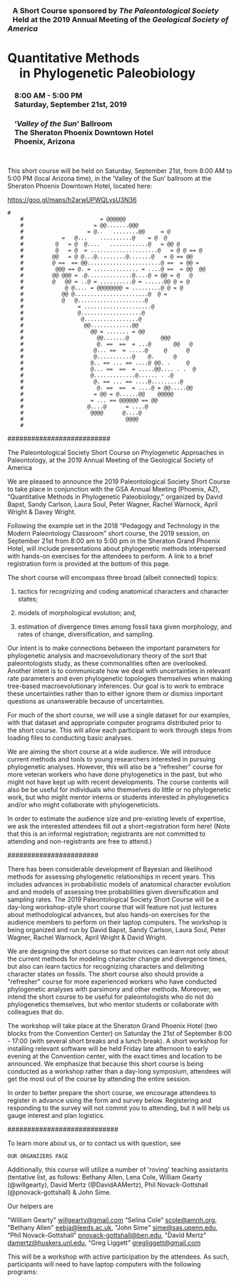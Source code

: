### &nbsp;&nbsp; A Short Course sponsored by *The Paleontological Society* <br/> &nbsp;&nbsp; Held at the 2019 Annual Meeting of the *Geological Society of America*

# **Quantitative Methods**<br/> &nbsp;&nbsp;&nbsp; in **Phylogenetic Paleobiology**

### &nbsp;&nbsp;&nbsp;  8:00 AM - 5:00 PM <br/> &nbsp;&nbsp;&nbsp;  Saturday, September 21st, 2019

### &nbsp;&nbsp;&nbsp; ‘*Valley of the Sun*’ Ballroom <br/> &nbsp;&nbsp;&nbsp; The Sheraton Phoenix Downtown Hotel <br/> &nbsp;&nbsp;&nbsp; Phoenix, Arizona
    
&nbsp;
&nbsp;

This short course will be held on Saturday, September 21st, from 8:00 AM to 5:00 PM (local Arizona time), in the ‘Valley of the Sun’ ballroom at the Sheraton Phoenix Downtown Hotel, located here:

https://goo.gl/maps/h2arwUPWQLysU3N36 



```
#
	#                        = @@@@@@                         
	#                      = @@.......@@@                      
	#                    = @..   ........@@     = @              
	#            =   @...    ..........@    = @  @           
	#          @   = @  @....   ............@   = @@ @           
	#          @   = @  = .....................@   = @ @ == @        
	#         @@   = @ @...@.........@.......@   = @ == @@         
	#         @ ==  == @@.......................@ ==  = @@ =           
	#          @@@ == @. = .............. = ....@ ==  = @@  @@         
	#         @@ @@@ = .@..............@....@ = @@ = @   @         
	#         @   @@ = ..@ = ..........@ = ......@@ @ = @            
	#             @ @.... = @@@@@@@@ = .........@ @ = @            
	#            @@ @.......................@  @ =             
	#            @   @.....................@                 
	#                 = .....................@                 
	#                 @...................@                  
	#                  @.................@                   
	#                   @@.............@@                    
	#                     @@ = ....... = @@                      
	#                       @@.......@          @@@          
	#                       @. ==  ==  = ...@       @@   @         
	#                      @... ==  = .....@     @      @        
	#                      @...........@    @.      @        
	#                     @.. == ... == ....@ @@. .     @        
	#                     @... ==  ==  = .....@@.... . .  @        
	#                     @.............@...... . .@         
	#                      @. == ... == ....@.........@          
	#                       @. ==  ==  = ....@ = @@.....@@           
	#                      = @@ = @......@@    @@@@@             
	#                     = ... == @@@@@@ == @@                    
	#                    @....@      = ....@                   
	#                     @@@@      @....@                   
	#                                @@@@
	#
```



##########################

The Paleontological Society Short Course on Phylogenetic Approaches in Paleontology, at the 2019 Annual Meeting of the Geological Society of America




We are pleased to announce the 2019 Paleontological Society Short Course to take place in conjunction with the GSA Annual Meeting (Phoenix, AZ), “Quantitative Methods in Phylogenetic Paleobiology,” organized by David Bapst, Sandy Carlson, Laura Soul, Peter Wagner, Rachel Warnock, April Wright & Davey Wright.  





Following the example set in the 2018 “Pedagogy and Technology in the Modern Paleontology Classroom” short course, the 2019 session, on September 21st from 8:00 am to 5:00 pm in the Sheraton Grand Phoenix Hotel, will include presentations about phylogenetic methods interspersed with hands-on exercises for the attendees to perform.  A link to a brief registration form is provided at the bottom of this page. 

The short course will encompass three broad (albeit connected) topics:

1) tactics for recognizing and coding anatomical characters and character states;

2) models of morphological evolution; and,

3) estimation of divergence times among fossil taxa given morphology, and rates of change, diversification, and sampling.  

Our intent is to make connections between the important parameters for phylogenetic analysis and macroevolutionary theory of the sort that paleontologists study, as these commonalities often are overlooked.  Another intent is to communicate how we deal with uncertainties in relevant rate parameters and even phylogenetic topologies themselves when making tree-based macroevolutionary inferences. Our goal is to work to embrace these uncertainties rather than to either ignore them or dismiss important questions as unanswerable because of uncertainties.  

For much of the short course, we will use a single dataset for our examples, with that dataset and appropriate computer programs distributed prior to the short course.  This will allow each participant to work through steps from loading files to conducting basic analyses.

We are aiming the short course at a wide audience.  We will introduce current methods and tools to young researchers interested in pursuing phylogenetic analyses.  However, this will also be a “refresher” course for more veteran workers who have done phylogenetics in the past, but who might not have kept up with recent developments.  The course contents will also be be useful for individuals who themselves do little or no phylogenetic work, but who might mentor interns or students interested in phylogenetics and/or who might collaborate with phylogeneticists.  

In order to estimate the audience size and pre-existing levels of expertise, we ask the interested attendees fill out a short-registration form here! (Note that this is an informal registration; registrants are not committed to attending and non-registrants are free to attend.)

#######################

There has been considerable development of Bayesian and likelihood methods for assessing phylogenetic relationships in recent years.  This includes advances in probabilistic models of anatomical character evolution and and models of assessing tree probabilities given diversification and sampling rates.  The 2019 Paleontological Society Short Course will be a day-long workshop-style short course that will feature not just lectures about methodological advances, but also hands-on exercises for the audience members to perform on their laptop computers. The workshop is being organized and run by David Bapst, Sandy Carlson, Laura Soul, Peter Wagner, Rachel Warnock, April Wright & David Wright.

We are designing the short course so that novices can learn not only about the current methods for modeling character change and divergence times, but also can learn tactics for recognizing characters and delimiting character states on fossils. The short course also should provide a "refresher" course for more experienced workers who have conducted phylogenetic analyses with parsimony and other methods.  Moreover, we intend the short course to be useful for paleontologists who do not do phylogenetics themselves, but who mentor students or collaborate with colleagues that do.
 


The workshop will take place at the Sheraton Grand Phoenix Hotel (two blocks from the Convention Center) on Saturday the 21st of September 8:00 - 17:00 (with several short breaks and a lunch break). A short workshop for installing relevant software will be held Friday late afternoon to early evening at the Convention center, with the exact times and location to be announced.  We emphasize that because this short course is being conducted as a workshop rather than a day-long symposium, attendees will get the most out of the course by attending the entire session.   

In order to better prepare the short course, we encourage attendees to register in advance using the form and survey below.  Registering and responding to the survey will not commit you to attending, but it will help us gauge interest and plan logistics.  



############################






To learn more about us, or to contact us with question, see 

	OUR ORGANIZERS PAGE




Additionally, this course will utilize a number of 'roving' teaching assistants (tentative list, as follows: Bethany Allen, Lena Cole, William Gearty (@willgearty), David Mertz (@DavidAAMertz), Phil Novack-Gottshall (@pnovack-gottshall) & John Sime.  

Our helpers are



"William Gearty" <willgearty@gmail.com>
“Selina Cole” <scole@amnh.org>, 
"Bethany Allen" <eebja@leeds.ac.uk>, 
"John Sime" <sime@sas.upenn.edu>, 
“Phil Novack-Gottshall" <pnovack-gottshall@ben.edu>, 
 "David Mertz" <damertz@huskers.unl.edu>,
“Greg Liggett” <gregliggett@gmail.com> 
    






This will be a workshop with active participation by the attendees.  As such, participants will need to have laptop computers with the following programs: 
	



